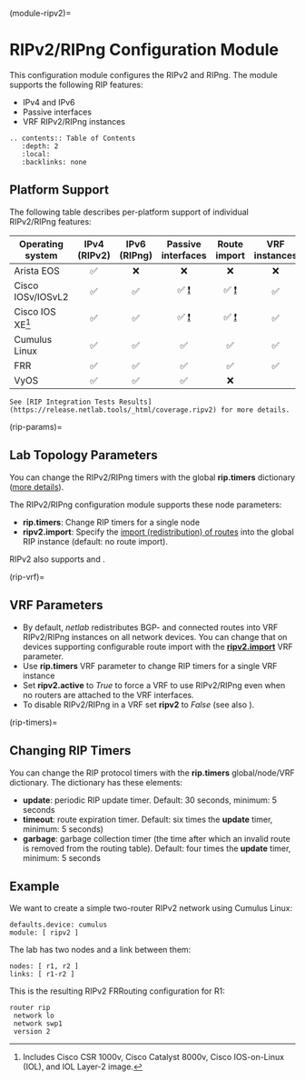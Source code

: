 (module-ripv2)=
# RIPv2/RIPng Configuration Module

This configuration module configures the RIPv2 and RIPng. The module supports the following RIP features:

* IPv4 and IPv6
* Passive interfaces
* VRF RIPv2/RIPng instances

```eval_rst
.. contents:: Table of Contents
   :depth: 2
   :local:
   :backlinks: none
```

## Platform Support

The following table describes per-platform support of individual RIPv2/RIPng features:

| Operating system      | IPv4<br>(RIPv2) | IPv6<br>(RIPng) | Passive<br>interfaces | Route<br>import | VRF<br>instances | RIP<br>timers |
| ------------------ | :-: | :-: | :-: | :-: | :-: | :-: |
| Arista EOS         | ✅  |  ❌  |  ❌  |  ❌  |  ❌  | ✅ |
| Cisco IOSv/IOSvL2  | ✅  | ✅  | ✅ [❗](caveats-iosv) | ✅  [❗](caveats-iosv) | ✅ | ✅ |
| Cisco IOS XE[^18v] | ✅  | ✅  | ✅ [❗](caveats-iosv) | ✅  [❗](caveats-iosv) | ✅ | ✅ |
| Cumulus Linux      | ✅  | ✅  | ✅  | ✅  | ✅  | ✅ |
| FRR                | ✅  | ✅  | ✅  | ✅  | ✅  | ✅ |
| VyOS               | ✅  | ✅  | ✅  |  ❌  |

```{tip}
See [RIP Integration Tests Results](https://release.netlab.tools/_html/coverage.ripv2) for more details.
```

[^18v]: Includes Cisco CSR 1000v, Cisco Catalyst 8000v, Cisco IOS-on-Linux (IOL), and IOL Layer-2 image.

(rip-params)=
## Lab Topology Parameters

You can change the RIPv2/RIPng timers with the global **rip.timers** dictionary ([more details](rip-timers)).

The RIPv2/RIPng configuration module supports these node parameters:

* **rip.timers**: Change RIP timers for a single node
* **ripv2.import**: Specify the [import (redistribution) of routes](routing_import) into the global RIP instance (default: no route import).

RIPv2 also supports [](routing_passive) and [](routing_external).

(rip-vrf)=
## VRF Parameters

* By default, _netlab_ redistributes BGP- and connected routes into VRF RIPv2/RIPng instances on all network devices. You can change that on devices supporting configurable route import with the **[ripv2.import](routing_import)** VRF parameter.
* Use **rip.timers** VRF parameter to change RIP timers for a single VRF instance
* Set **ripv2.active** to *True* to force a VRF to use RIPv2/RIPng even when no routers are attached to the VRF interfaces.
* To disable RIPv2/RIPng in a VRF set **ripv2** to *False* (see also [](routing_disable_vrf)).

(rip-timers)=
## Changing RIP Timers

You can change the RIP protocol timers with the **rip.timers** global/node/VRF dictionary. The dictionary has these elements:

* **update**: periodic RIP update timer. Default: 30 seconds, minimum: 5 seconds
* **timeout**: route expiration timer. Default: six times the **update** timer, minimum: 5 seconds)
* **garbage**: garbage collection timer (the time after which an invalid route is removed from the routing table). Default: four times the **update** timer, minimum: 5 seconds

## Example

We want to create a simple two-router RIPv2 network using Cumulus Linux:

```
defaults.device: cumulus
module: [ ripv2 ]
```

The lab has two nodes and a link between them:
```
nodes: [ r1, r2 ]
links: [ r1-r2 ]
```

This is the resulting RIPv2 FRRouting configuration for R1:

```
router rip
 network lo
 network swp1
 version 2
```

